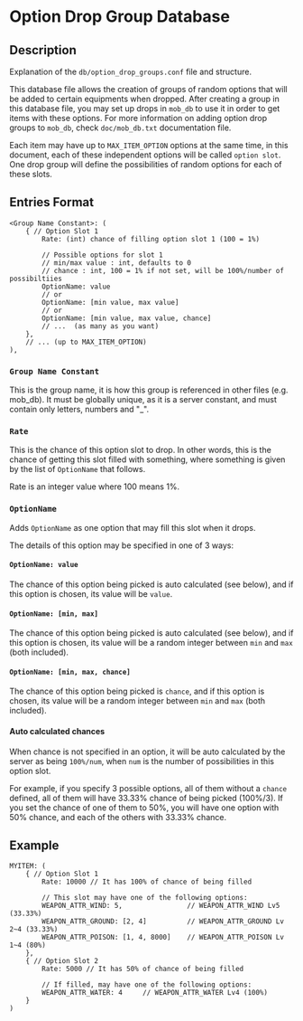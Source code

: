 # Option Drop Group Database

## Description 
Explanation of the `db/option_drop_groups.conf` file and structure.

This database file allows the creation of groups of random options
that will be added to certain equipments when dropped. After creating
a group in this database file, you may set up drops in `mob_db` to use
it in order to get items with these options. For more information on
adding option drop groups to `mob_db`, check `doc/mob_db.txt` documentation file.

Each item may have up to `MAX_ITEM_OPTION` options at the same time,
in this document, each of these independent options will be called
`option slot`. One drop group will define the possibilities of random
options for each of these slots.

## Entries Format

```
<Group Name Constant>: (
	{ // Option Slot 1
		Rate: (int) chance of filling option slot 1 (100 = 1%)

		// Possible options for slot 1
		// min/max value : int, defaults to 0
		// chance : int, 100 = 1% if not set, will be 100%/number of possibiltiies
		OptionName: value
		// or
		OptionName: [min value, max value]
		// or
		OptionName: [min value, max value, chance]
		// ...  (as many as you want)
	},
	// ... (up to MAX_ITEM_OPTION)
),
```

### `Group Name Constant`
This is the group name, it is how this group is referenced in other files
(e.g. mob_db). It must be globally unique, as it is a server constant, and
must contain only letters, numbers and "_".

### `Rate`
This is the chance of this option slot to drop. In other words, this is the
chance of getting this slot filled with something, where something is given
by the list of `OptionName` that follows.

Rate is an integer value where 100 means 1%.

### `OptionName`
Adds `OptionName` as one option that may fill this slot when it drops.

The details of this option may be specified in one of 3 ways:

#### `OptionName: value`
The chance of this option being picked is auto calculated (see below),
and if this option is chosen, its value will be `value`.

#### `OptionName: [min, max]`
The chance of this option being picked is auto calculated (see below),
and if this option is chosen, its value will be a random integer between
`min` and `max` (both included).

#### `OptionName: [min, max, chance]`
The chance of this option being picked is `chance`, and if this option is chosen,
its value will be a random integer between `min` and `max` (both included).

#### Auto calculated chances
When chance is not specified in an option, it will be auto calculated by
the server as being `100%/num`, when `num` is the number of possibilities
in this option slot.

For example, if you specify 3 possible options, all of them without 
a `chance` defined, all of them will have 33.33% chance of being
picked (100%/3). If you set the chance of one of them to 50%, you
will have one option with 50% chance, and each of the others with
33.33% chance.

## Example
```
MYITEM: (
	{ // Option Slot 1
		Rate: 10000 // It has 100% of chance of being filled

		// This slot may have one of the following options:
		WEAPON_ATTR_WIND: 5,                // WEAPON_ATTR_WIND Lv5 (33.33%)
		WEAPON_ATTR_GROUND: [2, 4]          // WEAPON_ATTR_GROUND Lv 2~4 (33.33%)
		WEAPON_ATTR_POISON: [1, 4, 8000]    // WEAPON_ATTR_POISON Lv 1~4 (80%)
	},
	{ // Option Slot 2
		Rate: 5000 // It has 50% of chance of being filled

		// If filled, may have one of the following options:
		WEAPON_ATTR_WATER: 4     // WEAPON_ATTR_WATER Lv4 (100%)
	}
)
```
